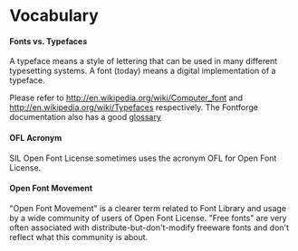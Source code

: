 <h1>Vocabulary</h1>

<h4> <span class="mw-headline"> Fonts vs. Typefaces </span></h4>

<p>A typeface means a style of lettering that can be used in many different typesetting systems. A font (today) means a digital implementation of a typeface.<p>
Please refer to <a title="http://en.wikipedia.org/wiki/Computer_font" class="external free" href="http://en.wikipedia.org/wiki/Computer_font">http://en.wikipedia.org/wiki/Computer_font</a> and <a title="http://en.wikipedia.org/wiki/Typefaces" class="external free" href="http://en.wikipedia.org/wiki/Typefaces">http://en.wikipedia.org/wiki/Typefaces</a> respectively. The Fontforge documentation also has a good <a title="http://fontforge.sourceforge.net/GlossaryFS.html" class="external text" href="http://fontforge.sourceforge.net/GlossaryFS.html">glossary</a>
</p>

<h4> <span class="mw-headline"> OFL Acronym</span></h4>
<p>SIL Open Font License sometimes uses the acronym OFL for Open Font License.</p>

<h4><span class="mw-headline"> Open Font Movement </span></h4>
<p>"Open Font Movement" is a clearer term related to Font Library and usage by a wide community of users of Open Font License. 
"Free fonts" are very often associated with distribute-but-don't-modify freeware fonts and don't reflect what this community is about.
</p>
